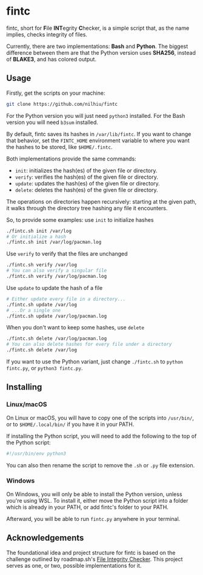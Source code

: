 # fintc

fintc, short for **F**ile **INT**egrity **C**hecker, is a simple script that, as the name
implies, checks integrity of files.

Currently, there are two implementations: **Bash** and **Python**. The biggest
difference between them are that the Python version uses **SHA256**, instead of
**BLAKE3**, and has colored output.

## Usage

Firstly, get the scripts on your machine:

```sh
git clone https://github.com/nilhiu/fintc
```

For the Python version you will just need `python3` installed. For the Bash
version you will need `b3sum` installed.

By default, fintc saves its hashes in `/var/lib/fintc`. If you want to change
that behavior, set the `FINTC_HOME` environment variable to where you want
the hashes to be stored, like `$HOME/.fintc`.

Both implementations provide the same commands:

- `init`: initializes the hash(es) of the given file or directory.
- `verify`: verifies the hash(es) of the given file or directory.
- `update`: updates the hash(es) of the given file or directory.
- `delete`: deletes the hash(es) of the given file or directory.

The operations on directories happen recursively: starting at the given path,
it walks through the directory tree hashing any file it encounters.

So, to provide some examples: use `init` to initialize hashes

```sh
./fintc.sh init /var/log
# Or initialize a hash
./fintc.sh init /var/log/pacman.log
```

Use `verify` to verify that the files are unchanged

```sh
./fintc.sh verify /var/log
# You can also verify a singular file
./fintc.sh verify /var/log/pacman.log
```

Use `update` to update the hash of a file

```sh
# Either update every file in a directory...
./fintc.sh update /var/log
# ...Or a single one
./fintc.sh update /var/log/pacman.log
```

When you don't want to keep some hashes, use `delete`

```sh
./fintc.sh delete /var/log/pacman.log
# You can also delete hashes for every file under a directory
./fintc.sh delete /var/log
```

If you want to use the Python variant, just change `./fintc.sh` to
`python fintc.py`, or `python3 fintc.py`.

## Installing

### Linux/macOS

On Linux or macOS, you will have to copy one of the scripts into `/usr/bin/`,
or to `$HOME/.local/bin/` if you have it in your PATH.

If installing the Python script, you will need to add the following to the
top of the Python script:

```py
#!/usr/bin/env python3
```

You can also then rename the script to remove the `.sh` or `.py` file extension.

### Windows

On Windows, you will only be able to install the Python version, unless you're
using WSL. To install it, either move the Python script into a folder which is
already in your PATH, or add fintc's folder to your PATH.

Afterward, you will be able to run `fintc.py` anywhere in your terminal.

## Acknowledgements

The foundational idea and project structure for fintc is based on the challenge
outlined by roadmap.sh's
[File Integrity Checker](https://roadmap.sh/projects/file-integrity-checker).
This project serves as one, or two, possible implementations for it.
